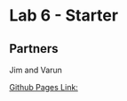 # Lab 6 - Starter

## Partners

Jim and Varun

[Github Pages Link:](https://wengthree1cm.github.io/Lab6_Starter/)

